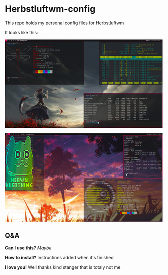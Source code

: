 # Herbstluftwm-config

This repo holds my personal config files for Herbstluftwm

It looks like this:

![Herbstluftwm on DragonflyBSD](https://github.com/Stargirl-chan/herbstluftwm-config/blob/master/dfly.png)

![Herbstluftwm on openSUSE](https://github.com/Stargirl-chan/herbstluftwm-config/blob/master/openSUSE.png)

## Q&A

**Can I use this?** *Maybe*

**How to install?** Instructions added when it's finished

**I love you!** Well thanks kind stanger that is totaly not me
